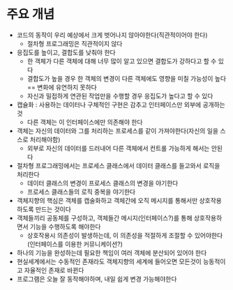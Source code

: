 # 주요 개념
- 코드의 동작이 우리 예상에서 크게 벗어나지 않아야한다(직관적이어야 한다)
	- 절차형 프로그래밍은 직관적이지 않다
- 응집도를 높이고, 결합도를 낮춰야 한다
	- 한 객체가 다른 객체에 대해 너무 많이 알고 있으면 결합도가 강하다고 할 수 있다
	- 결합도가 높을 경우 한 객체의 변경이 다른 객체에도 영향을 미칠 가능성이 높다 == 변화에 유연하지 못하다
	- 자신과 밀접하게 연관된 작업만을 수행할 경우 응집도가 높다고 할 수 있다
- 캡슐화 : 사용하는 데이터나 구체적인 구현은 감추고 인터페이스만 외부에 공개하는 것
	- 다른 객체는 이 인터페이스에만 의존해야 한다
- 객체는 자신의 데이터와 그를 처리하는 프로세스를 같이 가져야한다(자신의 일을 스스로 처리해야함)
	- 외부로 자신의 데이터를 드러내어 다른 객체에서 컨트롤 가능하게 해서는 안된다
- 절차형 프로그래밍에서는 프로세스 클래스에서 데이터 클래스를 들고와서 로직을 처리한다
	- 데이터 클래스의 변경이 프로세스 클래스의 변경을 야기한다
	- 프로세스 클래스들의 로직 중복을 야기한다
- 객체지향의 핵심은 객체를 캡술화하고 객체간에 오직 메시지를 통해서만 상호작용하도록 만드는 것이다
- 객체들끼리 공동체를 구성하고, 객체들간 메시지(인터페이스?)를 통해 상호작용하면서 기능을 수행하도록 해야한다
	- 상호작용시 의존성이 발생하는데, 이 의존성을 적절하게 조절할 수 있어야한다(인터페이스를 이용한 커뮤니케이션?)
- 하나의 기능을 완성하는데 필요한 책임이 여러 객체에 분산되어 있어야 한다
- 현실세계에서는 수동적인 존재라도 객체지향의 세계에 들어오면 모든것이 능동적이고 자율적인 존재로 바뀐다
- 프로그램은 오늘 잘 동작해야하며, 내일 쉽게 변경 가능해야한다